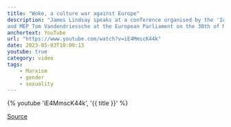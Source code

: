 ```yaml
---
title: "Woke, a culture war against Europe"
description: "James Lindsay speaks at a conference organised by the 'Identity and Democracy Foundation'
and MEP Tom Vandendriessche at the European Parliament on the 30th of March 2023."
anchortext: YouTube
url: "https://www.youtube.com/watch?v=iE4MmscK44k"
date: 2023-05-03T10:00:13
youtube: true
category: video
tags:
    - Marxism
    - gender
    - sexuality
---
```


{% youtube 'iE4MmscK44k', '{{ title }}' %}

[Source](https://twitter.com/dbongino/status/1653404123167965185?s=43&t=3ix3X-JW36dm2JkIswFdiA)